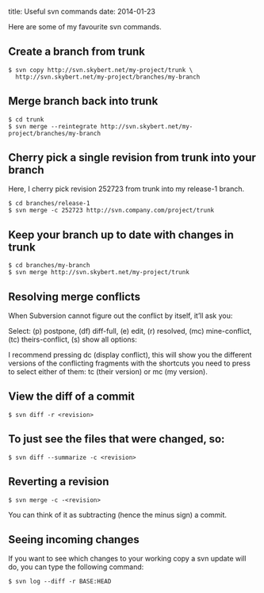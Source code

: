 title: Useful svn commands
date: 2014-01-23

Here are some of my favourite svn commands.

## Create a branch from trunk

    $ svn copy http://svn.skybert.net/my-project/trunk \
      http://svn.skybert.net/my-project/branches/my-branch

## Merge branch back into trunk

    $ cd trunk
    $ svn merge --reintegrate http://svn.skybert.net/my-project/branches/my-branch

## Cherry pick a single revision from trunk into your branch

Here, I cherry pick revision 252723 from trunk into my release-1 branch.

    $ cd branches/release-1
    $ svn merge -c 252723 http://svn.company.com/project/trunk

## Keep your branch up to date with changes in trunk

    $ cd branches/my-branch
    $ svn merge http://svn.skybert.net/my-project/trunk

## Resolving merge conflicts

When Subversion cannot figure out the conflict by itself, it’ll ask you:

Select: (p) postpone, (df) diff-full, (e) edit, (r) resolved,
        (mc) mine-conflict, (tc) theirs-conflict,
        (s) show all options:

I recommend pressing dc (display conflict), this will show you the
different versions of the conflicting fragments with the shortcuts you
need to press to select either of them: tc (their version) or mc (my
version).

## View the diff of a commit

    $ svn diff -r <revision>

## To just see the files that were changed, so:

    $ svn diff --summarize -c <revision>

## Reverting a revision

    $ svn merge -c -<revision>

You can think of it as subtracting (hence the minus sign) a commit.

## Seeing incoming changes

If you want to see which changes to your working copy a svn update
will do, you can type the following command:

    $ svn log --diff -r BASE:HEAD

